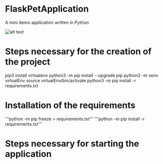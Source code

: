 # FlaskPetApplication
A mini demo application written in Python


![alt text](https://github.com/YannickBihege/FlaskPetApplication#:~:text=Commit%20time-,1.jpeg,-Upload%20cat%20image)



# Steps necessary for the creation of the project

pip3 install virtualenv
python3 -m pip install --upgrade pip
python3 -m venv virtualEnv
source virtualEnv/bin/activate
python3 -m pip install -r requirements.txt

# Installation of the requirements
'''python -m pip freeze > requirements.txt'''
'''python -m pip install -r requirements.txt'''

# Steps necessary for starting the application
